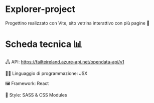 # Explorer-project
Progettino realizzato con Vite, sito vetrina interattivo con più pagine 🤩

# Scheda tecnica 📊
 
 🖧  API: https://failteireland.azure-api.net/opendata-api/v1 <br/>
 
 👩‍💻 Linguaggio di programmazione: JSX <br/>
 
 🖼️ Framework: React <br/>
 
 🎨 Style: SASS & CSS Modules 
